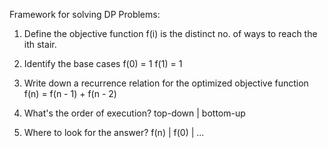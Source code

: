 Framework for solving DP Problems:
1. Define the objective function
f(i) is the distinct no. of ways to reach the ith stair.

2. Identify the base cases
f(0) = 1
f(1) = 1

3. Write down a recurrence relation for the optimized objective function
f(n) = f(n - 1) + f(n - 2)

4. What's the order of execution?
top-down | bottom-up

5. Where to look for the answer?
f(n) | f(0) | ...